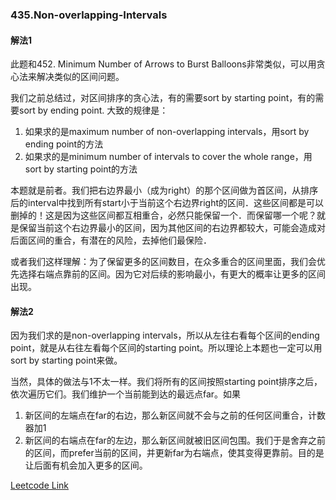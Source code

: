 ### 435.Non-overlapping-Intervals

#### 解法1

此题和452. Minimum Number of Arrows to Burst Balloons非常类似，可以用贪心法来解决类似的区间问题。

我们之前总结过，对区间排序的贪心法，有的需要sort by starting point，有的需要sort by ending point. 大致的规律是：
1. 如果求的是maximum number of non-overlapping intervals，用sort by ending point的方法
2. 如果求的是minimum number of intervals to cover the whole range，用sort by starting point的方法

本题就是前者。我们把右边界最小（成为right）的那个区间做为首区间，从排序后的interval中找到所有start小于当前这个右边界right的区间．这些区间都是可以删掉的！这是因为这些区间都互相重合，必然只能保留一个．而保留哪一个呢？就是保留当前这个右边界最小的区间，因为其他区间的右边界都较大，可能会造成对后面区间的重合，有潜在的风险，去掉他们最保险．

或者我们这样理解：为了保留更多的区间数目，在众多重合的区间里面，我们会优先选择右端点靠前的区间。因为它对后续的影响最小，有更大的概率让更多的区间出现。

#### 解法2

因为我们求的是non-overlapping intervals，所以从左往右看每个区间的ending point，就是从右往左看每个区间的starting point。所以理论上本题也一定可以用sort by starting point来做。

当然，具体的做法与1不太一样。我们将所有的区间按照starting point排序之后，依次遍历它们。我们维护一个当前能到达的最远点far。如果
1. 新区间的左端点在far的右边，那么新区间就不会与之前的任何区间重合，计数器加1
2. 新区间的右端点在far的左边，那么新区间就被旧区间包围。我们于是舍弃之前的区间，而prefer当前的区间，并更新far为右端点，使其变得更靠前。目的是让后面有机会加入更多的区间。

[Leetcode Link](https://leetcode.com/problems/non-overlapping-intervals)
